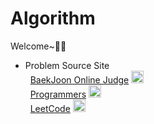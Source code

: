 # Algorithm

Welcome~🎲🎨 <br>
* Problem Source Site
<br>&nbsp;&nbsp;[BaekJoon Online Judge](https://www.acmicpc.net/) <img src="https://www.acmicpc.net/safari-pinned-tab.svg" color="#0076c0" width="20" height="20"></img>
<br>&nbsp;&nbsp;[Programmers](https://programmers.co.kr/learn/challenges) <img src="https://programmers.co.kr/assets/icons/favicon-40b78633b6556a68c3da8e2125c31512fbd01d09906ab76c8a8ff289e494cadb.png" width="20" height="20"></img>
<br>&nbsp;&nbsp;[LeetCode](https://leetcode.com/problemset/all/) <img src="https://leetcode.com/static/images/LeetCode_logo.png" width="20" height="20"></img> <br>
